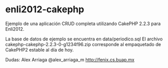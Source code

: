 enli2012-cakephp
================

Ejemplo de una aplicación CRUD completa utilizando CakePHP 2.2.3 para Enli2012.

La base de datos de ejemplo se encuentra en data/periodico.sql
El archivo cakephp-cakephp-2.2.3-0-g1234f96.zip corresponde al empaquetado de CakePHP2 estable al día de hoy.

Dudas:
Alex Arriaga
@alex_arriaga_m
http://fenix.cs.buap.mx